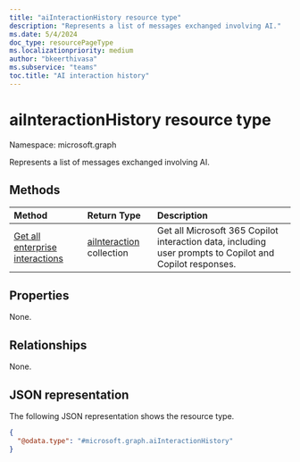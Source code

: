 ```yaml
---
title: "aiInteractionHistory resource type"
description: "Represents a list of messages exchanged involving AI."
ms.date: 5/4/2024
doc_type: resourcePageType
ms.localizationpriority: medium
author: "bkeerthivasa"
ms.subservice: "teams"
toc.title: "AI interaction history"
---
```


# aiInteractionHistory resource type

Namespace: microsoft.graph

Represents a list of messages exchanged involving AI.

## Methods

|  Method       |  Return Type  | Description| 
|:---------------|:--------|:----------|
|[Get all enterprise interactions](../api/aiinteractionhistory-getallenterpriseinteractions.md) | [aiInteraction](aiinteraction.md) collection | Get all Microsoft 365 Copilot interaction data, including user prompts to Copilot and Copilot responses. |

## Properties
None.

## Relationships
None.

## JSON representation

The following JSON representation shows the resource type.

<!--{
  "blockType": "resource",
  "optionalProperties": [],
  "keyProperty": "id",
  "baseType": "microsoft.graph.entity",
  "@odata.type": "microsoft.graph.aiInteractionHistory"
}-->

```json
{
  "@odata.type": "#microsoft.graph.aiInteractionHistory"
}
```

